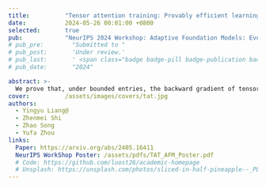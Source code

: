 ```yaml
---
title:          "Tensor attention training: Provably efficient learning of higher-order transformers"
date:           2024-05-26 00:01:00 +0800
selected:       true
pub:            "NeurIPS 2024 Workshop: Adaptive Foundation Models: Evolving AI for Personalized and Efficient Learning"
# pub_pre:        "Submitted to "
# pub_post:       'Under review.'
# pub_last:       ' <span class="badge badge-pill badge-publication badge-success">Spotlight</span>'
# pub_date:       "2024"

abstract: >-
  We prove that, under bounded entries, the backward gradient of tensor attention can be computed in almost linear time—overcoming the $O(n^3)$ complexity barrier—and propose efficient methods to enable practical higher-order transformer training with tensor attention architectures.
cover:          /assets/images/covers/tat.jpg
authors:
  - Yingyu Liang@
  - Zhenmei Shi
  - Zhao Song
  - Yufa Zhou
links:
  Paper: https://arxiv.org/abs/2405.16411
  NeurIPS WorkShop Poster: /assets/pdfs/TAT_AFM_Poster.pdf
  # Code: https://github.com/luost26/academic-homepage
  # Unsplash: https://unsplash.com/photos/sliced-in-half-pineapple--_PLJZmHZzk
---
```

